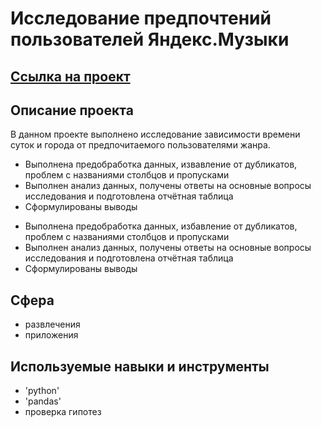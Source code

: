 # Исследование предпочтений пользователей Яндекс.Музыки 

## [Ссылка на проект](https://github.com/Jkmuf2022/ya_practicum_da/blob/main/01-project-yandex-music/1-project-yandex-music.ipynb)

## Описание проекта
В данном проекте выполнено исследование зависимости времени суток и города от предпочитаемого пользователями жанра.
* Выполнена предобработка данных, извавление от дубликатов, проблем с названиями столбцов и пропусками
* Выполнен анализ данных, получены ответы на основные вопросы исследования и подготовлена отчётная таблица
* Сформулированы выводы

-   Выполнена предобработка данных, избавление от дубликатов, проблем с названиями столбцов и пропусками
-   Выполнен анализ данных, получены ответы на основные вопросы исследования и подготовлена отчётная таблица
-   Сформулированы выводы

## Сфера 

- развлечения  
- приложения

## Используемые навыки и инструменты

-   'python'
-   'pandas'
-   проверка гипотез
